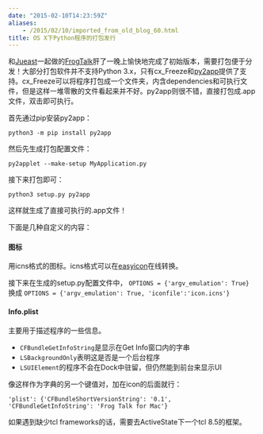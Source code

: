 ```yaml
---
date: "2015-02-10T14:23:59Z"
aliases:
    - /2015/02/10/imported_from_old_blog_60.html
title: OS X下Python程序的打包发行
---
```


和[Jueast](http://jueast.com)一起做的[FrogTalk](https://github.com/b-o-p/mini-chatter)肝了一晚上愉快地完成了初始版本，需要打包便于分发！大部分打包软件并不支持Python 3.x，只有cx\_Freeze和[py2app](http://pythonhosted.org/py2app/)提供了支持。cx\_Freeze可以将程序打包成一个文件夹，内含dependencies和可执行文件，但是这样一堆零散的文件看起来并不好。py2app则很不错，直接打包成.app文件，双击即可执行。

首先通过pip安装py2app：

```
python3 -m pip install py2app
```

然后先生成打包配置文件：

```
py2applet --make-setup MyApplication.py
```

接下来打包即可：

```
python3 setup.py py2app
```

这样就生成了直接可执行的.app文件！

下面是几种自定义的内容：

#### 图标
用icns格式的图标。icns格式可以在[easyicon](http://www.easyicon.net/covert/)在线转换。

接下来在生成的setup.py配置文件中，
`OPTIONS = {'argv_emulation': True}`
换成
`OPTIONS = {'argv_emulation': True, 'iconfile':'icon.icns'}`

#### Info.plist
主要用于描述程序的一些信息。

* `CFBundleGetInfoString`是显示在Get Info窗口内的字串
* `LSBackgroundOnly`表明这是否是一个后台程序
* `LSUIElement`的程序不会在Dock中驻留，但仍然能到前台来显示UI

像这样作为字典的另一个键值对，加在icon的后面就行：

```
'plist': {'CFBundleShortVersionString': '0.1', 'CFBundleGetInfoString': 'Frog Talk for Mac'}
```

如果遇到缺少tcl frameworks的话，需要去ActiveState下一个tcl 8.5的框架。